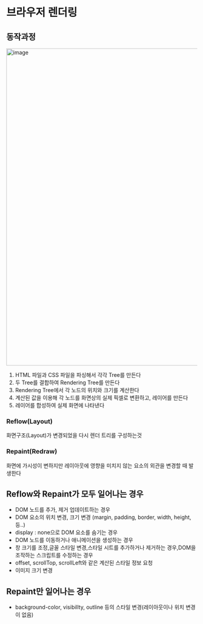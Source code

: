 # 브라우저 렌더링

## 동작과정

<img width="836" alt="image" src="https://user-images.githubusercontent.com/82823150/209508993-13047a12-4bc6-40a9-be66-108b04db1931.png">

1. HTML 파일과 CSS 파일을 파싱해서 각각 Tree를 만든다
2. 두 Tree를 결합하여 Rendering Tree를 만든다
3. Rendering Tree에서 각 노드의 위치와 크기를 계산한다
4. 계산된 값을 이용해 각 노드를 화면상의 실제 픽셀로 변환하고, 레이어를 만든다
5. 레이어를 합성하여 실제 화면에 나타낸다

### Reflow(Layout)

화면구조(Layout)가 변경되었을 다시 렌더 트리를 구성하는것

### Repaint(Redraw)
화면에 가시성이 변하지만 레이아웃에 영향을 미치지 않는 요소의 외관을 변경할 때 발생한다

## Reflow와 Repaint가 모두 일어나는 경우

- DOM 노드를 추가, 제거 업데이트하는 경우
- DOM 요소의 위치 변경, 크기 변경 (margin, padding, border, width, height, 등..)
- display : none으로 DOM 요소를 숨기는 경우
- DOM 노드를 이동하거나 애니메이션을 생성하는 경우
- 창 크기를 조정,글꼴 스타일 변경,스타일 시트를 추가하거나 제거하는 경우,DOM을 조작하는 스크립트를 수정하는 경우
- offset, scrollTop, scrollLeft와 같은 계산된 스타일 정보 요청
- 이미지  크기 변경

## Repaint만 일어나는 경우 
- background-color, visibillty, outline 등의 스타일 변경(레이아웃이나 위치 변경이 없음)


